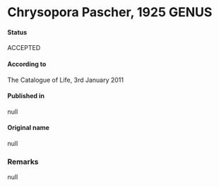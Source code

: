 Chrysopora Pascher, 1925 GENUS
=======

#### Status
ACCEPTED

#### According to
The Catalogue of Life, 3rd January 2011

#### Published in
null

#### Original name
null

### Remarks
null